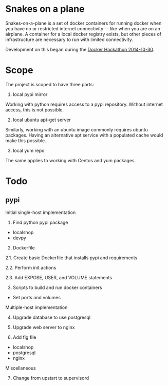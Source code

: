 Snakes on a plane
=================

Snakes-on-a-plane is a set of docker containers for running docker when you have
no or restricted internet connectivity -- like when you are on an airplane. A container
for a local docker registry exists, but other pieces of infrastructure are necessary
to run with limited connectivity.

Development on this began during the [Docker Hackathon 2014-10-30](https://blog.docker.com/2014/10/announcing-docker-global-hack-day-2/).

Scope
=====

The project is scoped to have three parts:

1. local pypi mirror

Working with python requires access to a pypi repository. Without internet access, this is not possible.

2. local ubuntu apt-get server

Similarly, working with an ubuntu image commonly requires ubuntu packages. Having an alternative apt service
with a populated cache would make this possible.

3. local yum repo

The same applies to working with Centos and yum packages.

Todo
====

pypi
----

Initial single-host implementation

1. Find python pypi package

- localshop
- devpy

2. Dockerfile

2.1. Create basic Dockerfile that installs pypi and requirements

2.2. Perform init actions

2.3. Add EXPOSE, USER, and VOLUME statements

3. Scripts to build and run docker containers
- Set ports and volumes

Multiple-host implementation

4. Upgrade database to use postgresql

5. Upgrade web server to nginx

6. Add fig file

- localshop
- postgresql
- nginx

Miscellaneous

7. Change from upstart to supervisord
